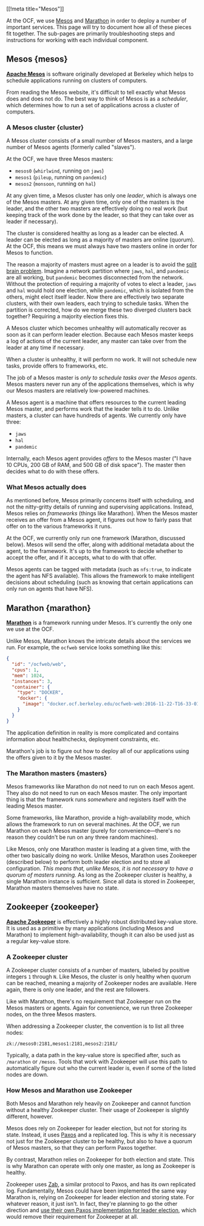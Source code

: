 [[!meta title="Mesos"]]

At the OCF, we use [Mesos][mesos] and [Marathon][marathon] in order to deploy a
number of important services. This page will try to document how all of these
pieces fit together. The sub-pages are primarily troubleshooting steps and
instructions for working with each individual component.


## Mesos    {mesos}

**[Apache Mesos][mesos]** is software originally developed at Berkeley which
helps to schedule applications running on clusters of computers.

From reading the Mesos website, it's difficult to tell exactly what Mesos does
and does not do. The best way to think of Mesos is as a *scheduler*, which
determines how to run a set of applications across a cluster of computers.


### A Mesos cluster    {cluster}

A Mesos cluster consists of a small number of Mesos masters, and a large number
of Mesos agents (formerly called "slaves").

At the OCF, we have three Mesos masters:

* `mesos0` (`whirlwind`, running on `jaws`)
* `mesos1` (`pileup`, running on `pandemic`)
* `mesos2` (`monsoon`, running on `hal`)

At any given time, a Mesos cluster has only one *leader*, which is always one
of the Mesos masters. At any given time, only one of the masters is the leader,
and the other two masters are effectively doing no real work (but keeping track
of the work done by the leader, so that they can take over as leader if
necessary).

The cluster is considered healthy as long as a leader can be elected. A leader
can be elected as long as a majority of masters are online (quorum). At the
OCF, this means we must always have two masters online in order for Mesos to
function.

The reason a majority of masters must agree on a leader is to avoid the [split
brain problem][split-brain]. Imagine a network partition where `jaws`, `hal`,
and `pandemic` are all working, but `pandemic` becomes disconnected from the
network. Without the protection of requiring a majority of votes to elect a
leader, `jaws` and `hal` would hold one election, while `pandemic`, which is
isolated from the others, might elect itself leader. Now there are effectively
two separate clusters, with their own leaders, each trying to schedule tasks.
When the partition is corrected, how do we merge these two diverged clusters
back together? Requiring a majority election fixes this.

A Mesos cluster which becomes unhealthy will automatically recover as soon as
it can perform leader election. Because each Mesos master keeps a log of
actions of the current leader, any master can take over from the leader at any
time if necessary.

When a cluster is unhealthy, it will perform no work. It will not schedule new
tasks, provide offers to frameworks, etc.

The job of a Mesos master is *only to schedule tasks over the Mesos agents*.
Mesos masters never run any of the applications themselves, which is why our
Mesos masters are relatively low-powered machines.

A Mesos agent is a machine that offers resources to the current leading Mesos
master, and performs work that the leader tells it to do. Unlike masters, a
cluster can have hundreds of agents. We currently only have three:

* `jaws`
* `hal`
* `pandemic`

Internally, each Mesos agent provides *offers* to the Mesos master ("I have 10
CPUs, 200 GB of RAM, and 500 GB of disk space"). The master then decides what
to do with these offers.


### What Mesos actually does

As mentioned before, Mesos primarily concerns itself with scheduling, and not
the nitty-gritty details of running and supervising applications. Instead,
Mesos relies on *frameworks* (things like Marathon). When the Mesos master
receives an offer from a Mesos agent, it figures out how to fairly pass that
offer on to the various frameworks it runs.

At the OCF, we currently only run one framework (Marathon, discussed below).
Mesos will send the offer, along with additional metadata about the agent, to
the framework. It's up to the framework to decide whether to accept the offer,
and if it accepts, what to do with that offer.

Mesos agents can be tagged with metadata (such as `nfs:true`, to indicate the
agent has NFS available). This allows the framework to make intelligent
decisions about scheduling (such as knowing that certain applications can only
run on agents that have NFS).


## Marathon    {marathon}

**[Marathon][marathon]** is a framework running under Mesos. It's currently the
only one we use at the OCF.

Unlike Mesos, Marathon knows the intricate details about the services we run.
For example, the `ocfweb` service looks something like this:

```json
{
  "id": "/ocfweb/web",
  "cpus": 1,
  "mem": 1024,
  "instances": 3,
  "container": {
    "type": "DOCKER",
    "docker": {
      "image": "docker.ocf.berkeley.edu/ocfweb-web:2016-11-22-T16-33-01"
    }
  }
}
```

The application definition in reality is more complicated and contains
information about healthchecks, deployment constraints, etc.

Marathon's job is to figure out how to deploy all of our applications using the
offers given to it by the Mesos master.


### The Marathon masters    {masters}

Mesos frameworks like Marathon do not need to run on each Mesos agent. They
also do not need to run on each Mesos master. The only important thing is that
the framework runs *somewhere* and registers itself with the leading Mesos
master.

Some frameworks, like Marathon, provide a high-availability mode, which allows
the framework to run on several machines. At the OCF, we run Marathon on each
Mesos master (purely for convenience—there's no reason they couldn't be run on
any three random machines).

Like Mesos, only one Marathon master is leading at a given time, with the other
two basically doing no work. Unlike Mesos, Marathon uses Zookeeper (described
below) to perform both leader election and to store all configuration. *This
means that, unlike Mesos, it is not necessary to have a quorum of masters
running.* As long as the Zookeeper cluster is healthy, a single Marathon
instance is sufficient. Since all data is stored in Zookeeper, Marathon masters
themselves have no state.


## Zookeeper    {zookeeper}

**[Apache Zookeeper][zookeeper]** is effectively a highly robust distributed
key-value store. It is used as a primitive by many applications (including
Mesos and Marathon) to implement high-availability, though it can also be used
just as a regular key-value store.


### A Zookeeper cluster

A Zookeeper cluster consists of a number of masters, labeled by positive
integers `1` through `N`. Like Mesos, the cluster is only healthy when quorum
can be reached, meaning a majority of Zookeeper nodes are available. Here
again, there is only one leader, and the rest are followers.

Like with Marathon, there's no requirement that Zookeeper run on the Mesos
masters or agents. Again for convenience, we run three Zookeeper nodes, on the
three Mesos masters.

When addressing a Zookeeper cluster, the convention is to list all three nodes:

    zk://mesos0:2181,mesos1:2181,mesos2:2181/

Typically, a data path in the key-value store is specified after, such as
`/marathon` or `/mesos`. Tools that work with Zookeeper will use this path to
automatically figure out who the current leader is, even if some of the listed
nodes are down.


### How Mesos and Marathon use Zookeeper

Both Mesos and Marathon rely heavily on Zookeeper and cannot function without a
healthy Zookeeper cluster. Their usage of Zookeeper is slightly different, however.

Mesos does rely on Zookeeper for leader election, but not for storing its
state. Instead, it uses [Paxos][paxos] and a replicated log. This is why it is
necessary not just for the Zookeeper cluster to be healthy, but also to have a
quorum of Mesos masters, so that they can perform Paxos together.

By contrast, Marathon relies on Zookeeper for both election and state. This is
why Marathon can operate with only one master, as long as Zookeeper is healthy.

Zookeeper uses [Zab][zab], a similar protocol to Paxos, and has its own
replicated log. Fundamentally, Mesos could have been implemented the same way
Marathon is, relying on Zookeeper for leader election and storing state. For
whatever reason, it just isn't. In fact, they're planning to go the other
direction and [use their own Paxos implementation for leader
election][MESOS-3574], which would remove their requirement for Zookeeper at all.


[marathon]: https://mesosphere.github.io/marathon/
[mesos]: https://mesos.apache.org/
[split-brain]: https://en.wikipedia.org/wiki/Split-brain_(computing)
[zookeeper]: https://zookeeper.apache.org/
[paxos]: https://mesos.apache.org/documentation/latest/replicated-log-internals/
[zab]: https://cwiki.apache.org/confluence/display/ZOOKEEPER/Zab+vs.+Paxos
[MESOS-3574]: https://issues.apache.org/jira/browse/MESOS-3574
